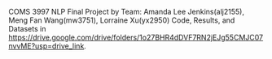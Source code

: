 COMS 3997 NLP Final Project by Team: Amanda Lee Jenkins(alj2155), Meng Fan Wang(mw3751), Lorraine Xu(yx2950)
Code, Results, and Datasets in https://drive.google.com/drive/folders/1o27BHR4dDVF7RN2jEJg55CMJC07nvvME?usp=drive_link.
